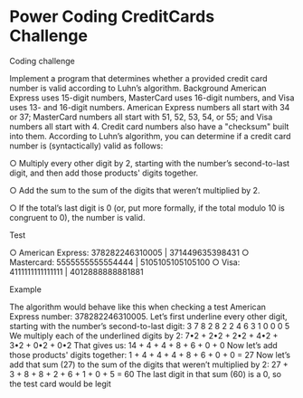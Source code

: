 # Power Coding CreditCards Challenge

Coding challenge

Implement a program that determines whether a provided credit card
number is valid according to Luhn’s algorithm.
Background
American Express uses 15-digit numbers, MasterCard uses 16-digit
numbers, and Visa uses 13- and 16-digit numbers. American Express
numbers all start with 34 or 37; MasterCard numbers all start with 51, 52,
53, 54, or 55; and Visa numbers all start with 4. Credit card numbers also
have a "checksum" built into them. According to Luhn’s algorithm, you can
determine if a credit card number is (syntactically) valid as follows:

○ Multiply every other digit by 2, starting with the number’s
second-to-last digit, and then add those products' digits together.

○ Add the sum to the sum of the digits that weren’t multiplied by 2.

○ If the total’s last digit is 0 (or, put more formally, if the total modulo
10 is congruent to 0), the number is valid.

Test

○ American Express: 378282246310005 | 371449635398431
○ Mastercard: 5555555555554444 | 5105105105105100
○ Visa: 4111111111111111 | 4012888888881881

Example

The algorithm would behave like this when checking a test American
Express number: 378282246310005.
Let’s first underline every other digit, starting with the number’s
second-to-last digit:
3 7 8 2 8 2 2 4 6 3 1 0 0 0 5
We multiply each of the underlined digits by 2:
7•2 + 2•2 + 2•2 + 4•2 + 3•2 + 0•2 + 0•2
That gives us:
14 + 4 + 4 + 8 + 6 + 0 + 0
Now let’s add those products' digits together:
1 + 4 + 4 + 4 + 8 + 6 + 0 + 0 = 27
Now let’s add that sum (27) to the sum of the digits that weren’t multiplied
by 2:
27 + 3 + 8 + 8 + 2 + 6 + 1 + 0 + 5 = 60
The last digit in that sum (60) is a 0, so the test card would be legit

